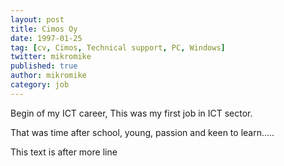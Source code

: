 ```yaml
---
layout: post
title: Cimos Oy
date: 1997-01-25
tag: [cv, Cimos, Technical support, PC, Windows]
twitter: mikromike
published: true
author: mikromike
category: job
---
```

<div> Begin of my ICT career, This was my first job in ICT sector.

<p> That was time after school, young, passion and keen to learn.....


</p>
</div>
<!--more-->
This text is after more line
